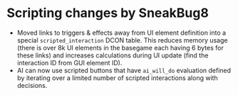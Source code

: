 # Scripting changes by SneakBug8

- Moved links to triggers & effects away from UI element definition into a special `scripted_interaction` DCON table. This reduces memory usage (there is over 8k UI elements in the basegame each having 6 bytes for these links) and increases calculations during UI update (find the interaction ID from GUI element ID).
- AI can now use scripted buttons that have `ai_will_do` evaluation defined by iterating over a limited number of scripted interactions along with decisions.

